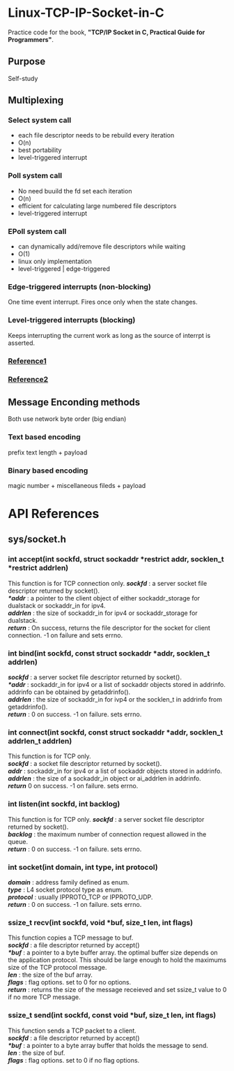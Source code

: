 # Linux-TCP-IP-Socket-in-C
Practice code for the book, **"TCP/IP Socket in C, Practical Guide for Programmers"**.

## Purpose
Self-study

## Multiplexing
### Select system call
  - each file descriptor needs to be rebuild every iteration
  - O(n)
  - best portability
  - level-triggered interrupt
 
### Poll system call
  - No need buuild the fd set each iteration
  - O(n)
  - efficient for calculating large numbered file descriptors
  - level-triggered interrupt

### EPoll system call
  - can dynamically add/remove file descriptors while waiting
  - O(1)
  - linux only implementation
  - level-triggered | edge-triggered

### Edge-triggered interrupts (non-blocking)
One time event interrupt. Fires once only when the state changes.

### Level-triggered interrupts (blocking)
Keeps interrupting the current work as long as the source of interrpt is asserted.

### [Reference1](https://devarea.com/linux-io-multiplexing-select-vs-poll-vs-epoll/)
### [Reference2](https://eklitzke.org/blocking-io-nonblocking-io-and-epoll)

## Message Enconding methods
Both use network byte order (big endian)
### Text based encoding
prefix text length + payload
### Binary based encoding
magic number + miscellaneous fileds + payload

# API References
## sys/socket.h
### int accept(int sockfd, struct sockaddr *restrict addr, socklen_t *restrict addrlen)
This function is for TCP connection only.
***sockfd*** : a server socket file descriptor returned by socket().  
***\*addr*** : a pointer to the client object of either sockaddr_storage for dualstack or sockaddr_in for ipv4.  
***addrlen*** : the size of sockaddr_in for ipv4 or sockaddr_storage for dualstack.  
***return*** : On success, returns the file descriptor for the socket for client connection. -1 on failure and sets errno.

### int bind(int sockfd, const struct sockaddr *addr, socklen_t addrlen)
***sockfd*** : a server socket file descriptor returned by socket().  
***\*addr*** : sockaddr_in for ipv4 or a list of sockaddr objects stored in addrinfo. addrinfo can be obtained by getaddrinfo().  
***addrlen*** : the size of sockaddr_in for ivp4 or the socklen_t in addrinfo from getaddrinfo().  
***return*** : 0 on success. -1 on failure. sets errno.

### int connect(int sockfd, const struct sockaddr *addr, socklen_t addrlen_t addrlen)
This function is for TCP only.  
***sockfd*** : a socket file descriptor returned by socket().  
***addr*** : sockaddr_in for ipv4 or a list of sockaddr objects stored in addrinfo.  
***addrlen*** : the size of a sockaddr_in object or ai_addrlen in addrinfo.  
***return*** 0 on success. -1 on failure. sets errno.

### int listen(int sockfd, int backlog)
This function is for TCP only.
***sockfd*** : a server socket file descriptor returned by socket().  
***backlog*** : the maximum number of connection request allowed in the queue.  
***return*** : 0 on success. -1 on failure. sets errno.  

### int socket(int domain, int type, int protocol)
***domain*** : address family defined as enum.  
***type*** : L4 socket protocol type as enum.  
***protocol*** : usually IPPROTO_TCP or IPPROTO_UDP.  
***return*** : 0 on success. -1 on failure. sets errno.


### ssize_t recv(int sockfd, void *buf, size_t len, int flags)
This function copies a TCP message to buf.  
***sockfd*** : a file descriptor returned by accept()  
***\*buf*** : a pointer to a byte buffer array. the optimal buffer size depends on the application protocol. This should be large enough to hold the maximums size of the TCP protocol message.  
***len*** : the size of the buf array.  
***flags*** : flag options. set to 0 for no options.  
***return*** : returns the size of the message receieved and set ssize_t value to 0 if no more TCP message. 

### ssize_t send(int sockfd, const void *buf, size_t len, int flags)
This function sends a TCP packet to a client.  
***sockfd*** : a file descriptor returned by accept()  
***\*buf*** : a pointer to a byte array buffer that holds the message to send.  
***len*** : the size of buf.  
***flags*** : flag options. set to 0 if no flag options.  

